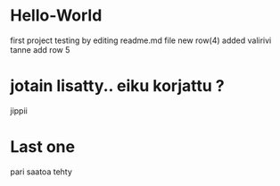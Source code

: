 # Hello-World
first project
testing by editing readme.md file
new row(4) added
valirivi tanne
add row 5

jotain lisatty.. eiku korjattu ?
=======
jippii

Last one
=======
pari saatoa tehty

